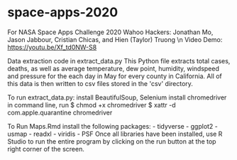 # space-apps-2020
For NASA Space Apps Challenge 2020
Wahoo Hackers: Jonathan Mo, Jason Jabbour, Cristian Chicas, and Hien (Taylor) Truong \n
Video Demo: https://youtu.be/Xf_td0NW-S8

Data extraction code in extract_data.py
  This Python file extracts total cases, deaths, as well as average temperature, dew point, humidity, windspeed and pressure 
  for the each day in May for every county in California. All of this data is then written to csv files stored in the 'csv'     directory.

To run extract_data.py:
  install BeautifulSoup, Selenium
  install chromedriver
  in command line, run $ chmod +x chromedriver
                       $ xattr -d com.apple.quarantine chromedriver
                       
                       
                       
To Run Maps.Rmd install the following packages:
	- tidyverse
	- ggplot2
	- usmap
	- readxl
	- viridis
	- PSF
Once all libraries have been installed, use R Studio to run the entire program by clicking on the run button at the top right corner of the screen.                       
                       
              
 
